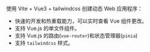 使用 Vite + Vue3 + tailwindcss 创建动态 Web 应用程序：

- 快速的开发和热重载能力，可以实时查看 Vue 组件更改。
- 支持 Vue.js 的单文件组件。
- 支持 Vue.js 的路由(`vue-router`)和状态管理器(`pinia`)
- 支持 `tailwindcss` 样式。
